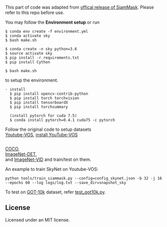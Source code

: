 This part of code was adapted from [offical release of SiamMask](https://github.com/foolwood/SiamMask). Please refer to this repo before use.

You may follow the **Environment setup** or run
```
$ conda env create -f environment.yml
$ conda activate sky
$ bash make.sh
```
```
$ conda create -n sky python=3.6
$ source activate sky
$ pip install -r requirements.txt
$ pip install Cython

$ bash make.sh
```



to setup the environment.

```
- install
  $ pip install opencv-contrib-python
  $ pip install torch torchvision  
  $ pip install tensorboardX
  $ pip install torchsummary
  
  (install pytorch for cuda 7.5)
  $ conda install pytorch=0.4.1 cuda75 -c pytorch
```


Follow the original code to setup datasets  
[Youtube-VOS](https://youtube-vos.org/dataset/),
[install YouTube-VOS](https://github.com/maxpark/SkyNet/tree/master/Tracking/data/ytb_vos)

```

```

[COCO](http://cocodataset.org/#download),  
[ImageNet-DET](http://image-net.org/challenges/LSVRC/2015/),  
and [ImageNet-VID](http://image-net.org/challenges/LSVRC/2015/) and train/test on them.  

An example to train SkyNet on Youtube-VOS:
```
python tools/train_siammask.py --config=config_skynet.json -b 32 -j 16 --epochs 60 --log logs/log.txt --save_dir=snapshot_sky
```
To test on [GOT-10k](http://got-10k.aitestunion.com/) dataset, refer [test_got10k.py](./test_got10k.py).  


## License
Licensed under an MIT license.

